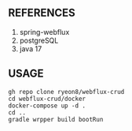 ## REFERENCES
1. spring-webflux
2. postgreSQL
3. java 17

## USAGE
```
gh repo clone ryeon8/webflux-crud
cd webflux-crud/docker
docker-compose up -d .
cd ..
gradle wrpper build bootRun
```
